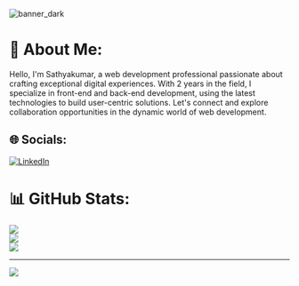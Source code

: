 ![banner_dark](https://github.com/Febiecode/Febiecode/assets/93641901/2d436f05-f2b9-41c9-9049-15c1e5380251)




# 💫 About Me:
Hello, I'm Sathyakumar, a web development professional passionate about crafting exceptional digital experiences. With 2 years in the field, I specialize in front-end and back-end development, using the latest technologies to build user-centric solutions. Let's connect and explore collaboration opportunities in the dynamic world of web development.


## 🌐 Socials:
[![LinkedIn](https://img.shields.io/badge/LinkedIn-%230077B5.svg?logo=linkedin&logoColor=white)](https://linkedin.com/in/sathyakumar-srinivasan-09166b208) 


# 📊 GitHub Stats:
![](https://github-readme-stats.vercel.app/api?username=febiecode&theme=dark&hide_border=true&include_all_commits=false&count_private=false)<br/>
![](https://github-readme-streak-stats.herokuapp.com/?user=febiecode&theme=dark&hide_border=true)<br/>
![](https://github-readme-stats.vercel.app/api/top-langs/?username=febiecode&theme=dark&hide_border=true&include_all_commits=false&count_private=false&layout=compact)

---
[![](https://visitcount.itsvg.in/api?id=febiecode&icon=0&color=0)](https://visitcount.itsvg.in)

<!-- Proudly created with GPRM ( https://gprm.itsvg.in ) -->
